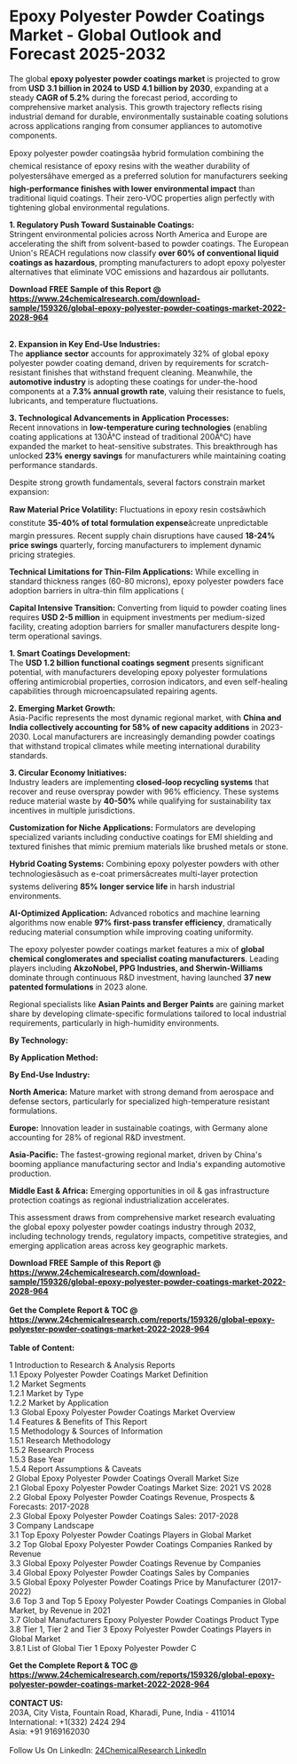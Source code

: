 <h1>Epoxy Polyester Powder Coatings Market - Global Outlook and Forecast 2025-2032</h1><p>The global <strong>epoxy polyester powder coatings market</strong> is projected to grow from <strong>USD 3.1 billion in 2024 to USD 4.1 billion by 2030</strong>, expanding at a steady <strong>CAGR of 5.2%</strong> during the forecast period, according to comprehensive market analysis. This growth trajectory reflects rising industrial demand for durable, environmentally sustainable coating solutions across applications ranging from consumer appliances to automotive components.</p><p>Epoxy polyester powder coatingsâa hybrid formulation combining the chemical resistance of epoxy resins with the weather durability of polyestersâhave emerged as a preferred solution for manufacturers seeking <strong>high-performance finishes with lower environmental impact</strong> than traditional liquid coatings. Their zero-VOC properties align perfectly with tightening global environmental regulations.</p><p><strong>1. Regulatory Push Toward Sustainable Coatings:</strong><br>
Stringent environmental policies across North America and Europe are accelerating the shift from solvent-based to powder coatings. The European Union's REACH regulations now classify <strong>over 60% of conventional liquid coatings as hazardous</strong>, prompting manufacturers to adopt epoxy polyester alternatives that eliminate VOC emissions and hazardous air pollutants.</p><div><b>Download FREE Sample of this Report @ 
            <a href="https://www.24chemicalresearch.com/download-sample/159326/global-epoxy-polyester-powder-coatings-market-2022-2028-964">
            https://www.24chemicalresearch.com/download-sample/159326/global-epoxy-polyester-powder-coatings-market-2022-2028-964</a></b></div><br><p><strong>2. Expansion in Key End-Use Industries:</strong><br>
The <strong>appliance sector</strong> accounts for approximately 32% of global epoxy polyester powder coating demand, driven by requirements for scratch-resistant finishes that withstand frequent cleaning. Meanwhile, the <strong>automotive industry</strong> is adopting these coatings for under-the-hood components at a <strong>7.3% annual growth rate</strong>, valuing their resistance to fuels, lubricants, and temperature fluctuations.</p><p><strong>3. Technological Advancements in Application Processes:</strong><br>
Recent innovations in <strong>low-temperature curing technologies</strong> (enabling coating applications at 130Â°C instead of traditional 200Â°C) have expanded the market to heat-sensitive substrates. This breakthrough has unlocked <strong>23% energy savings</strong> for manufacturers while maintaining coating performance standards.</p><p>Despite strong growth fundamentals, several factors constrain market expansion:</p><p><strong>Raw Material Price Volatility:</strong> Fluctuations in epoxy resin costsâwhich constitute <strong>35-40% of total formulation expense</strong>âcreate unpredictable margin pressures. Recent supply chain disruptions have caused <strong>18-24% price swings</strong> quarterly, forcing manufacturers to implement dynamic pricing strategies.</p><p><strong>Technical Limitations for Thin-Film Applications:</strong> While excelling in standard thickness ranges (60-80 microns), epoxy polyester powders face adoption barriers in ultra-thin film applications (
    </p><p><strong>Capital Intensive Transition:</strong> Converting from liquid to powder coating lines requires <strong>USD 2-5 million</strong> in equipment investments per medium-sized facility, creating adoption barriers for smaller manufacturers despite long-term operational savings.</p><p><strong>1. Smart Coatings Development:</strong><br>
The <strong>USD 1.2 billion functional coatings segment</strong> presents significant potential, with manufacturers developing epoxy polyester formulations offering antimicrobial properties, corrosion indicators, and even self-healing capabilities through microencapsulated repairing agents.</p><p><strong>2. Emerging Market Growth:</strong><br>
Asia-Pacific represents the most dynamic regional market, with <strong>China and India collectively accounting for 58% of new capacity additions</strong> in 2023-2030. Local manufacturers are increasingly demanding powder coatings that withstand tropical climates while meeting international durability standards.</p><p><strong>3. Circular Economy Initiatives:</strong><br>
Industry leaders are implementing <strong>closed-loop recycling systems</strong> that recover and reuse overspray powder with 96% efficiency. These systems reduce material waste by <strong>40-50%</strong> while qualifying for sustainability tax incentives in multiple jurisdictions.</p><p><strong>Customization for Niche Applications:</strong> Formulators are developing specialized variants including conductive coatings for EMI shielding and textured finishes that mimic premium materials like brushed metals or stone.</p><p><strong>Hybrid Coating Systems:</strong> Combining epoxy polyester powders with other technologiesâsuch as e-coat primersâcreates multi-layer protection systems delivering <strong>85% longer service life</strong> in harsh industrial environments.</p><p><strong>AI-Optimized Application:</strong> Advanced robotics and machine learning algorithms now enable <strong>97% first-pass transfer efficiency</strong>, dramatically reducing material consumption while improving coating uniformity.</p><p>The epoxy polyester powder coatings market features a mix of <strong>global chemical conglomerates and specialist coating manufacturers</strong>. Leading players including <strong>AkzoNobel, PPG Industries, and Sherwin-Williams</strong> dominate through continuous R&amp;D investment, having launched <strong>37 new patented formulations</strong> in 2023 alone.</p><p>Regional specialists like <strong>Asian Paints and Berger Paints</strong> are gaining market share by developing climate-specific formulations tailored to local industrial requirements, particularly in high-humidity environments.</p><p><strong>By Technology:</strong></p><p><strong>By Application Method:</strong></p><p><strong>By End-Use Industry:</strong></p><p><strong>North America:</strong> Mature market with strong demand from aerospace and defense sectors, particularly for specialized high-temperature resistant formulations.</p><p><strong>Europe:</strong> Innovation leader in sustainable coatings, with Germany alone accounting for 28% of regional R&amp;D investment.</p><p><strong>Asia-Pacific:</strong> The fastest-growing regional market, driven by China's booming appliance manufacturing sector and India's expanding automotive production.</p><p><strong>Middle East &amp; Africa:</strong> Emerging opportunities in oil &amp; gas infrastructure protection coatings as regional industrialization accelerates.</p><p>This assessment draws from comprehensive market research evaluating the global epoxy polyester powder coatings industry through 2032, including technology trends, regulatory impacts, competitive strategies, and emerging application areas across key geographic markets.</p><div><b>Download FREE Sample of this Report @ 
            <a href="https://www.24chemicalresearch.com/download-sample/159326/global-epoxy-polyester-powder-coatings-market-2022-2028-964">
            https://www.24chemicalresearch.com/download-sample/159326/global-epoxy-polyester-powder-coatings-market-2022-2028-964</a></b></div><br><div><b>Get the Complete Report & TOC @ 
            <a href="https://www.24chemicalresearch.com/reports/159326/global-epoxy-polyester-powder-coatings-market-2022-2028-964">
            https://www.24chemicalresearch.com/reports/159326/global-epoxy-polyester-powder-coatings-market-2022-2028-964</a></b></div><br>
            <b>Table of Content:</b><p>1 Introduction to Research & Analysis Reports<br />
    1.1 Epoxy Polyester Powder Coatings Market Definition<br />
    1.2 Market Segments<br />
        1.2.1 Market by Type<br />
        1.2.2 Market by Application<br />
    1.3 Global Epoxy Polyester Powder Coatings Market Overview<br />
    1.4 Features & Benefits of This Report<br />
    1.5 Methodology & Sources of Information<br />
        1.5.1 Research Methodology<br />
        1.5.2 Research Process<br />
        1.5.3 Base Year<br />
        1.5.4 Report Assumptions & Caveats<br />
2 Global Epoxy Polyester Powder Coatings Overall Market Size<br />
    2.1 Global Epoxy Polyester Powder Coatings Market Size: 2021 VS 2028<br />
    2.2 Global Epoxy Polyester Powder Coatings Revenue, Prospects & Forecasts: 2017-2028<br />
    2.3 Global Epoxy Polyester Powder Coatings Sales: 2017-2028<br />
3 Company Landscape<br />
    3.1 Top Epoxy Polyester Powder Coatings Players in Global Market<br />
    3.2 Top Global Epoxy Polyester Powder Coatings Companies Ranked by Revenue<br />
    3.3 Global Epoxy Polyester Powder Coatings Revenue by Companies<br />
    3.4 Global Epoxy Polyester Powder Coatings Sales by Companies<br />
    3.5 Global Epoxy Polyester Powder Coatings Price by Manufacturer (2017-2022)<br />
    3.6 Top 3 and Top 5 Epoxy Polyester Powder Coatings Companies in Global Market, by Revenue in 2021<br />
    3.7 Global Manufacturers Epoxy Polyester Powder Coatings Product Type<br />
    3.8 Tier 1, Tier 2 and Tier 3 Epoxy Polyester Powder Coatings Players in Global Market<br />
        3.8.1 List of Global Tier 1 Epoxy Polyester Powder C</p><div><b>Get the Complete Report & TOC @ 
            <a href="https://www.24chemicalresearch.com/reports/159326/global-epoxy-polyester-powder-coatings-market-2022-2028-964">
            https://www.24chemicalresearch.com/reports/159326/global-epoxy-polyester-powder-coatings-market-2022-2028-964</a></b></div><br><b>CONTACT US:</b><br>
            203A, City Vista, Fountain Road, Kharadi, Pune, India - 411014<br>
            International: +1(332) 2424 294<br>
            Asia: +91 9169162030 <br><br>
            Follow Us On LinkedIn: <a href="https://www.linkedin.com/company/24chemicalresearch/">24ChemicalResearch LinkedIn</a>